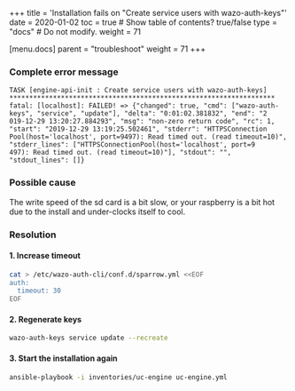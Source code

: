 +++
title = 'Installation fails on "Create service users with wazo-auth-keys"'
date = 2020-01-02
toc = true  # Show table of contents? true/false
type = "docs"  # Do not modify.
weight = 71

[menu.docs]
  parent = "troubleshoot"
  weight = 71
+++
### Complete error message
```
TASK [engine-api-init : Create service users with wazo-auth-keys] *******************************************************************
fatal: [localhost]: FAILED! => {"changed": true, "cmd": ["wazo-auth-keys", "service", "update"], "delta": "0:01:02.381832", "end": "2
019-12-29 13:20:27.884293", "msg": "non-zero return code", "rc": 1, "start": "2019-12-29 13:19:25.502461", "stderr": "HTTPSConnection
Pool(host='localhost', port=9497): Read timed out. (read timeout=10)", "stderr_lines": ["HTTPSConnectionPool(host='localhost', port=9
497): Read timed out. (read timeout=10)"], "stdout": "", "stdout_lines": []}
```
### Possible cause
The write speed of the sd card is a bit slow, or your raspberry is a bit hot due to the install and under-clocks itself to cool.

### Resolution
#### 1. Increase timeout
```bash
cat > /etc/wazo-auth-cli/conf.d/sparrow.yml <<EOF
auth:
  timeout: 30
EOF
```
#### 2. Regenerate keys
```bash
wazo-auth-keys service update --recreate
```
#### 3. Start the installation again
```bash
ansible-playbook -i inventories/uc-engine uc-engine.yml
```

